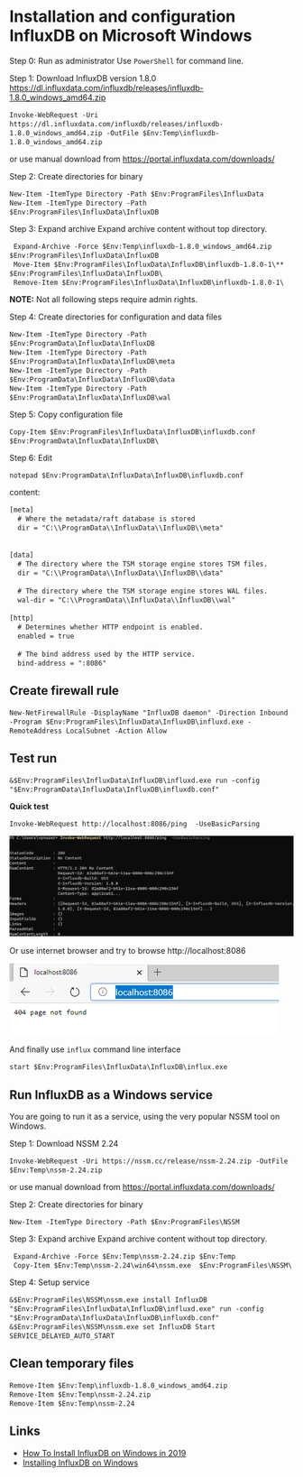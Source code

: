 # Installation and configuration InfluxDB on Microsoft Windows

Step 0: Run as administrator
Use `PowerShell` for command line.

Step 1: Download InfluxDB version 1.8.0
https://dl.influxdata.com/influxdb/releases/influxdb-1.8.0_windows_amd64.zip

```
Invoke-WebRequest -Uri https://dl.influxdata.com/influxdb/releases/influxdb-1.8.0_windows_amd64.zip -OutFile $Env:Temp\influxdb-1.8.0_windows_amd64.zip
```
or use manual download from https://portal.influxdata.com/downloads/

Step 2: Create directories for binary

```
New-Item -ItemType Directory -Path $Env:ProgramFiles\InfluxData
New-Item -ItemType Directory -Path $Env:ProgramFiles\InfluxData\InfluxDB
```

Step 3: Expand archive
Expand archive content without top directory.
```
 Expand-Archive -Force $Env:Temp\influxdb-1.8.0_windows_amd64.zip $Env:ProgramFiles\InfluxData\InfluxDB
 Move-Item $Env:ProgramFiles\InfluxData\InfluxDB\influxdb-1.8.0-1\** $Env:ProgramFiles\InfluxData\InfluxDB\
 Remove-Item $Env:ProgramFiles\InfluxData\InfluxDB\influxdb-1.8.0-1\
```

**NOTE:** Not all following steps require admin rights.

Step 4: Create directories for configuration and data files
```
New-Item -ItemType Directory -Path $Env:ProgramData\InfluxData\InfluxDB
New-Item -ItemType Directory -Path $Env:ProgramData\InfluxData\InfluxDB\meta
New-Item -ItemType Directory -Path $Env:ProgramData\InfluxData\InfluxDB\data
New-Item -ItemType Directory -Path $Env:ProgramData\InfluxData\InfluxDB\wal
```

Step 5: Copy configuration file
```
Copy-Item $Env:ProgramFiles\InfluxData\InfluxDB\influxdb.conf $Env:ProgramData\InfluxData\InfluxDB\
```

Step 6: Edit
```
notepad $Env:ProgramData\InfluxData\InfluxDB\influxdb.conf
```

content:
```
[meta]
  # Where the metadata/raft database is stored
  dir = "C:\\ProgramData\\InfluxData\\InfluxDB\\meta"


[data]
  # The directory where the TSM storage engine stores TSM files.
  dir = "C:\\ProgramData\\InfluxData\\InfluxDB\\data"

  # The directory where the TSM storage engine stores WAL files.
  wal-dir = "C:\\ProgramData\\InfluxData\\InfluxDB\\wal"

[http]
  # Determines whether HTTP endpoint is enabled.
  enabled = true

  # The bind address used by the HTTP service.
  bind-address = ":8086"

```

## Create firewall rule
```
New-NetFirewallRule -DisplayName "InfluxDB daemon" -Direction Inbound -Program $Env:ProgramFiles\InfluxData\InfluxDB\influxd.exe -RemoteAddress LocalSubnet -Action Allow
```

## Test run
```
&$Env:ProgramFiles\InfluxData\InfluxDB\influxd.exe run -config "$Env:ProgramData\InfluxData\InfluxDB\influxdb.conf"
```

**Quick test**
```
Invoke-WebRequest http://localhost:8086/ping  -UseBasicParsing
```
![Quick test result](images/quick-test-ps.png)

Or use internet browser and try to browse http://localhost:8086

![Quick test result in browser](images/quick-test-browser.png)

And finally use `influx` command line interface
```
start $Env:ProgramFiles\InfluxData\InfluxDB\influx.exe
```

## Run InfluxDB as a Windows service

You are going to run it as a service, using the very popular NSSM tool on Windows.

Step 1: Download NSSM 2.24
```
Invoke-WebRequest -Uri https://nssm.cc/release/nssm-2.24.zip -OutFile $Env:Temp\nssm-2.24.zip
```
or use manual download from https://portal.influxdata.com/downloads/

Step 2: Create directories for binary

```
New-Item -ItemType Directory -Path $Env:ProgramFiles\NSSM
```

Step 3: Expand archive
Expand archive content without top directory.
```
 Expand-Archive -Force $Env:Temp\nssm-2.24.zip $Env:Temp
 Copy-Item $Env:Temp\nssm-2.24\win64\nssm.exe  $Env:ProgramFiles\NSSM\
 ```

Step 4: Setup service
```
&$Env:ProgramFiles\NSSM\nssm.exe install InfluxDB "$Env:ProgramFiles\InfluxData\InfluxDB\influxd.exe" run -config "$Env:ProgramData\InfluxData\InfluxDB\influxdb.conf"
&$Env:ProgramFiles\NSSM\nssm.exe set InfluxDB Start SERVICE_DELAYED_AUTO_START

```

## Clean temporary files
```
Remove-Item $Env:Temp\influxdb-1.8.0_windows_amd64.zip
Remove-Item $Env:Temp\nssm-2.24.zip
Remove-Item $Env:Temp\nssm-2.24
```

## Links
 * [How To Install InfluxDB on Windows in 2019](https://devconnected.com/how-to-install-influxdb-on-windows-in-2019/)
 * [Installing InfluxDB on Windows](http://richardn.ca/2019/01/04/installing-influxdb-on-windows/)
